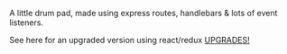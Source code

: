 A little drum pad, made using express routes, handlebars & lots of event listeners.

See here for an upgraded version using react/redux [UPGRADES!](https://github.com/ccthompson-it/drum-pad)
